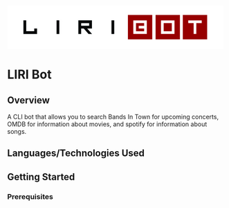![LIRI Bot logo](/images/liriLogo.jpg)

# LIRI Bot

## Overview
A CLI bot that allows you to search Bands In Town for upcoming concerts, OMDB for information about movies, and spotify for information about songs.

## Languages/Technologies Used

## Getting Started

### Prerequisites